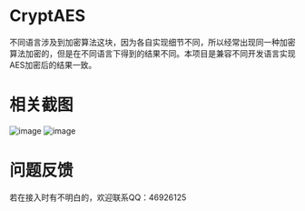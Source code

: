 # CryptAES
不同语言涉及到加密算法这块，因为各自实现细节不同，所以经常出现同一种加密算法加密的，但是在不同语言下得到的结果不同。本项目是兼容不同开发语言实现AES加密后的结果一致。

# 相关截图
![image](https://github.com/ah-guobing/CryptAES/blob/master/Resources/php-aes.png)
![image](https://github.com/ah-guobing/CryptAES/blob/master/Resources/java-aes.png)

# 问题反馈
若在接入时有不明白的，欢迎联系QQ：46926125
